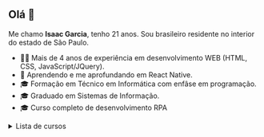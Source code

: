 ## Olá 👋

Me chamo **Isaac Garcia**, tenho 21 anos. Sou brasileiro residente no interior do estado de São Paulo. 

- 👨‍💻 Mais de 4 anos de experiência em desenvolvimento WEB (HTML, CSS, JavaScript/JQuery).
- 📱 Aprendendo e me aprofundando em React Native.
- 🎓 Formação em Técnico em Informática com enfâse em programação.
- 🎓 Graduado em Sistemas de Informação.
- 🎓 Curso completo de desenvolvimento RPA

<details> 
 <summary>Lista de cursos</summary> 
  
  
 | Curso | Horas | Local | 
 | :---: | :---: | :---: | 
 | Sistema de Informação | 3180 | UNIFEB | 
 | Técnico em Informática | 1600 | ETEC | 
 | Informática Básica | 80 | ETEC |
 | Desenvolvimento Fluig | 40 | TOTVS |
 | Desenvolvimento RPA | 40 | UDEMY |

  
 </details>
